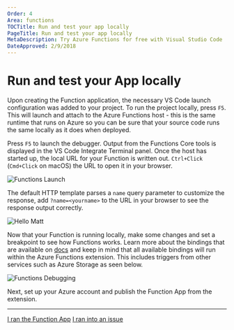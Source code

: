 ```yaml
---
Order: 4
Area: functions
TOCTitle: Run and test your app locally
PageTitle: Run and test your app locally
MetaDescription: Try Azure Functions for free with Visual Studio Code
DateApproved: 2/9/2018
---
```


# Run and test your App locally

Upon creating the Function application, the necessary VS Code launch
configuration was added to your project. To run the project locally, press `F5`.
This will launch and attach to the Azure Functions host - this is the same
runtime that runs on Azure so you can be sure that your source code runs the
same locally as it does when deployed.

Press `F5` to launch the debugger. Output from the Functions Core tools is
displayed in the VS Code Integrate Terminal panel. Once the host has started up,
the local URL for your Function is written out. `Ctrl+Click` (`Cmd+Click` on
macOS) the URL to open it in your browser.

![Functions Launch](images/functions-extension/functions-vscode-f5.png)

The default HTTP template parses a `name` query parameter to customize the
response, add `?name=<yourname>` to the URL in your browser to see the response
output correctly.

![Hello Matt](images/functions-extension/functions-test-local-browser.png)

Now that your Function is running locally, make some changes and set a
breakpoint to see how Functions works. Learn more about the bindings that are
available on
[docs](https://docs.microsoft.com/en-us/azure/azure-functions/functions-triggers-bindings#supported-bindings)
and keep in mind that all available bindings will run within the Azure Functions
extension. This includes triggers from other services such as Azure Storage as
seen below.

![Functions Debugging](images/functions-extension/function-debugging.png)

Next, set up your Azure account and publish the Function App from the extension.

---

<a class="tutorial-next-btn" href="/tutorials/functions-extension/deploy-app">I
ran the Function App</a>
<a class="tutorial-feedback-btn" onclick="reportIssue('node-deployment-azurefunctions', 'run-app')" href="javascript:void(0)">I
ran into an issue</a>
